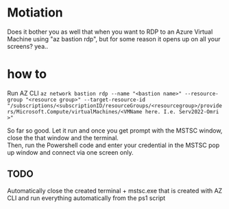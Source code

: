 # Motiation
Does it bother you as well that when you want to RDP to an Azure Virtual Machine using "az bastion rdp", but for some reason it opens up on all your screens? yea.. 

# how to
Run AZ CLI 
`az network bastion rdp --name "<bastion name>" --resource-group "<resource group>" --target-resource-id "/subscriptions/<subscriptionID/resourceGroups/<resourcegroup>/providers/Microsoft.Compute/virtualMachines/<VMName here. I.e. Serv2022-Omri >"`

So far so good. Let it run and once you get prompt with the MSTSC window, close the that window and the terminal. 
<br>Then, run the Powershell code and enter your credential in the MSTSC pop up window and connect via one screen only.

## TODO
Automatically close the created terminal + mstsc.exe that is created with AZ CLI and run everything automatically from the ps1 script
